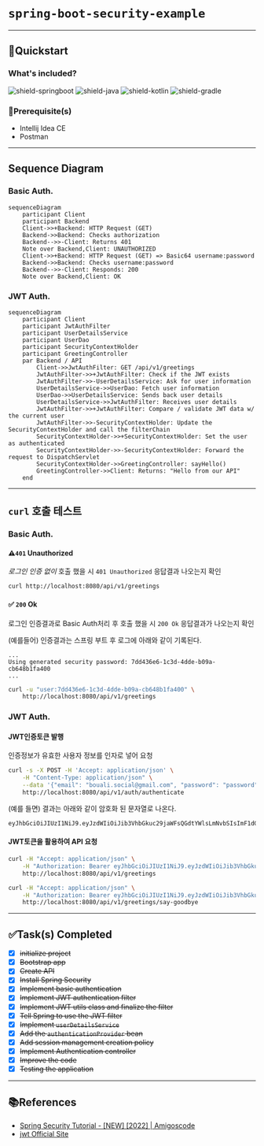 # `spring-boot-security-example`

---
## 🚀Quickstart

### What's included?

![shield-springboot][shield-springboot]
![shield-java][shield-java]
![shield-kotlin][shield-kotlin]
![shield-gradle][shield-gradle]

### 🧰Prerequisite(s)
- Intellij Idea CE
- Postman

---
## Sequence Diagram

### Basic Auth.

```mermaid
sequenceDiagram
    participant Client
    participant Backend
    Client->>+Backend: HTTP Request (GET)
    Backend->>Backend: Checks authorization
    Backend-->>-Client: Returns 401 
    Note over Backend,Client: UNAUTHORIZED
    Client->>+Backend: HTTP Request (GET) => Basic64 username:password
    Backend->>Backend: Checks username:password
    Backend-->>-Client: Responds: 200
    Note over Backend,Client: OK
```

### JWT Auth.

```mermaid
sequenceDiagram
    participant Client
    participant JwtAuthFilter
    participant UserDetailsService
    participant UserDao
    participant SecurityContextHolder
    participant GreetingController
    par Backend / API
        Client->>JwtAuthFilter: GET /api/v1/greetings
        JwtAuthFilter->>+JwtAuthFilter: Check if the JWT exists
        JwtAuthFilter->>-UserDetailsService: Ask for user information
        UserDetailsService->>UserDao: Fetch user information
        UserDao->>UserDetailsService: Sends back user details
        UserDetailsService->>JwtAuthFilter: Receives user details
        JwtAuthFilter->>+JwtAuthFilter: Compare / validate JWT data w/ the current user
        JwtAuthFilter->>-SecurityContextHolder: Update the SecurityContextHolder and call the filterChain
        SecurityContextHolder->>+SecurityContextHolder: Set the user as authenticated
        SecurityContextHolder->>-SecurityContextHolder: Forward the request to DispatchServlet
        SecurityContextHolder->>GreetingController: sayHello()
        GreetingController->>Client: Returns: "Hello from our API"
    end
```
---
## `curl` 호출 테스트

### Basic Auth.

#### ⚠️`401` Unauthorized

_로그인 인증 없이_ 호출 했을 시 `401 Unauthorized` 응답결과 나오는지 확인

```sh
curl http://localhost:8080/api/v1/greetings
```

#### ✅ `200` Ok

로그인 인증결과로 Basic Auth처리 후 호출 했을 시 `200 Ok` 응답결과가 나오는지 확인

(예를들어) 인증결과는 스프링 부트 후 로그에 아래와 같이 기록된다.
```
...
Using generated security password: 7dd436e6-1c3d-4dde-b09a-cb648b1fa400
...
```

```sh
curl -u "user:7dd436e6-1c3d-4dde-b09a-cb648b1fa400" \
    http://localhost:8080/api/v1/greetings
```

### JWT Auth.

#### JWT인증토큰 발행

인증정보가 유효한 사용자 정보를 인자로 넣어 요청

```sh
curl -s -X POST -H 'Accept: application/json' \
    -H "Content-Type: application/json" \
    --data '{"email": "bouali.social@gmail.com", "password": "password"}' \
    http://localhost:8080/api/v1/auth/authenticate
```

(예를 들면) 결과는 아래와 같이 암호화 된 문자열로 나온다.
```
eyJhbGciOiJIUzI1NiJ9.eyJzdWIiOiJib3VhbGkuc29jaWFsQGdtYWlsLmNvbSIsImF1dGhvcml0aWVzIjpbeyJhdXRob3JpdHkiOiJST0xFX0FETUlOIn1dLCJpYXQiOjE2NzA0MDY2NjgsImV4cCI6MTY3MDQ5MzA2OH0.4Hpq0xWPMoodJeu9wc7zOIPlp_Xw8xD3S79d8gOdjNs
```

#### JWT토큰을 활용하여 API 요청

```sh
curl -H "Accept: application/json" \
    -H "Authorization: Bearer eyJhbGciOiJIUzI1NiJ9.eyJzdWIiOiJib3VhbGkuc29jaWFsQGdtYWlsLmNvbSIsImF1dGhvcml0aWVzIjpbeyJhdXRob3JpdHkiOiJST0xFX0FETUlOIn1dLCJpYXQiOjE2NzA0MDY2NjgsImV4cCI6MTY3MDQ5MzA2OH0.4Hpq0xWPMoodJeu9wc7zOIPlp_Xw8xD3S79d8gOdjNs" \
    http://localhost:8080/api/v1/greetings

curl -H "Accept: application/json" \
    -H "Authorization: Bearer eyJhbGciOiJIUzI1NiJ9.eyJzdWIiOiJib3VhbGkuc29jaWFsQGdtYWlsLmNvbSIsImF1dGhvcml0aWVzIjpbeyJhdXRob3JpdHkiOiJST0xFX0FETUlOIn1dLCJpYXQiOjE2NzA0MDY2NjgsImV4cCI6MTY3MDQ5MzA2OH0.4Hpq0xWPMoodJeu9wc7zOIPlp_Xw8xD3S79d8gOdjNs" \
    http://localhost:8080/api/v1/greetings/say-goodbye    
```

---
## ✅Task(s) Completed

- [x] ~~initialize project~~
- [x] ~~Bootstrap app~~
- [x] ~~Create API~~
- [x] ~~Install Spring Security~~
- [x] ~~Implement basic authentication~~
- [x] ~~Implement JWT authentication filter~~
- [x] ~~Implement JWT utils class and finalize the filter~~
- [x] ~~Tell Spring to use the JWT filter~~
- [x] ~~Implement `userDetailsService`~~
- [x] ~~Add the `authenticationProvider` bean~~
- [x] ~~Add session management creation policy~~
- [x] ~~Implement Authentication controller~~
- [x] ~~Improve the code~~
- [x] ~~Testing the application~~

---
## 📚References

- [Spring Security Tutorial - [NEW] [2022] | Amigoscode][youtube-tut]
- [jwt Official Site](https://jwt.io)


[shield-springboot]: https://img.shields.io/badge/springboot-2.7.6-6DB33F?logo=springboot&logoColor=6DB33F&style=flat-square
[shield-java]: https://img.shields.io/badge/Java-17-f3812a?logo=java&logoColor=f3812a&style=flat-square
[shield-kotlin]: https://img.shields.io/badge/Kotlin-1.6.21-0095D5?logo=kotlin&logoColor=0095D5&style=flat-square
[shield-gradle]: https://img.shields.io/badge/Gradle-7.5.1-abd759?logo=gradle&logoColor=abd759&style=flat-square
[youtube-tut]: https://www.youtube.com/watch?v=b9O9NI-RJ3o
